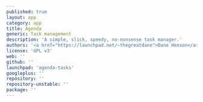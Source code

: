 ```yaml
---
published: true
layout: app
category: app
title: Agenda
generic: Task management
description: 'A simple, slick, speedy, no-nonsense task manager.'
authors: '<a href="https://launchpad.net/~thegreatdane">Dane Henson</a>, <a href="https://launchpad.net/~cameronnemo">Cameron Norman</a>, <a href="https://launchpad.net/~ffabio-96-x">Fabio Zaramella</a>'
license: 'GPL v3'
web: ''
github: ''
launchpad: 'agenda-tasks'
googleplus: ''
repository: ''
repository-unstable: ''
package: ''
---
```

